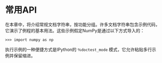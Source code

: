 # 常用API

在本章中，将介绍常规文档字符串，按功能分组。许多文档字符串包含示例代码，它演示了例程的基本用法。这些示例假定NumPy是通过以下方式导入的：

```
>>> import numpy as np
```

执行示例的一种便捷方式是IPython的 ``％doctest_mode`` 模式，它允许粘贴多行示例并保留缩进。